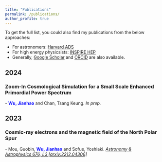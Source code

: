 ```yaml
---
title: "Publications"
permalink: /publications/
author_profile: true
---
```


To get the full list, you could also find my publications from the below approaches:  
- For astronomers: [Harvard ADS](https://ui.adsabs.harvard.edu/search/q=orcid%3A0009-0000-7431-7885&sort=date+desc)  
- For high energy physicsists: [INSPIRE HEP](https://inspirehep.net/authors/2685932)  
- Generally, [Google Scholar](https://scholar.google.com/citations?user=hxR2VSsAAAAJ&hl=zh-CN&authuser=2) and [ORCID](https://orcid.org/0009-0000-7431-7885) are also available.

## 2024

<h3>Zoom-In Cosmological Simulation for a Small Scale Enhanced Primordial Power Spectrum</h3>
- <span> <strong><span style="color: blue;">Wu, Jianhao</span></strong> and Chan, Tsang Keung. </span>
<a style="font-style: italic;">In prep.</a>

## 2023

<h3>Cosmic-ray electrons and the magnetic field of the North Polar Spur</h3>
- <span> Mou, Guobin, <strong><span style="color: blue;">Wu, Jianhao</span></strong> and Sofue, Yoshiaki. </span>
<a style="font-style: italic;" href="https://www.aanda.org/articles/aa/full_html/2023/08/aa45401-22/aa45401-22.html">Astronomy & Astrophysics 676, L3 [arxiv:2212.04306]</a>